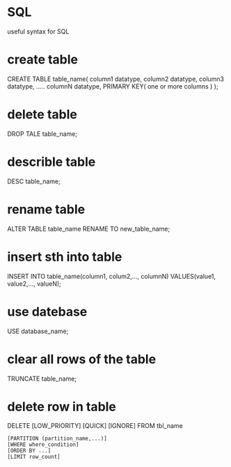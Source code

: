 # SQL
useful syntax for SQL
# create table
CREATE TABLE table_name(
column1 datatype,
column2 datatype,
column3 datatype,
.....
columnN datatype,
PRIMARY KEY( one or more columns )
);
# delete table
DROP TALE table_name;
# describle table
DESC table_name;
# rename table
ALTER TABLE table_name RENAME TO new_table_name;
# insert sth into table
INSERT INTO table_name(column1, colum2,..., columnN)
VALUES(value1, value2,..., valueN);
# use datebase
USE database_name;
# clear all rows of the table
TRUNCATE table_name;
# delete row in table
DELETE [LOW_PRIORITY] [QUICK] [IGNORE] FROM tbl_name

    [PARTITION (partition_name,...)]
    [WHERE where_condition]
    [ORDER BY ...]
    [LIMIT row_count]
